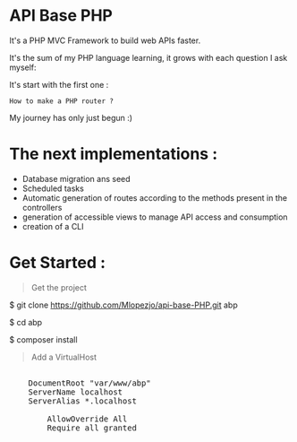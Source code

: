 # API Base PHP

It's a PHP MVC Framework to build web APIs faster.

It's the sum of my PHP language learning, it grows with each question I ask myself:

  It's start with the first one :
  
    How to make a PHP router ?
My journey has only just begun :)


# The next implementations :
- Database migration ans seed
- Scheduled tasks
- Automatic generation of routes according to the methods present in the controllers
- generation of accessible views to manage API access and consumption
- creation of a CLI

# Get Started :

> Get the project

$ git clone https://github.com/Mlopezjo/api-base-PHP.git abp

$ cd abp

$ composer install

> Add a VirtualHost

<pre>
<VirtualHost *:80> 
    DocumentRoot "var/www/abp"
    ServerName localhost
    ServerAlias *.localhost
    <Directory "var/www/abp">
        AllowOverride All
        Require all granted
    </Directory>
</VirtualHost>
</pre>


